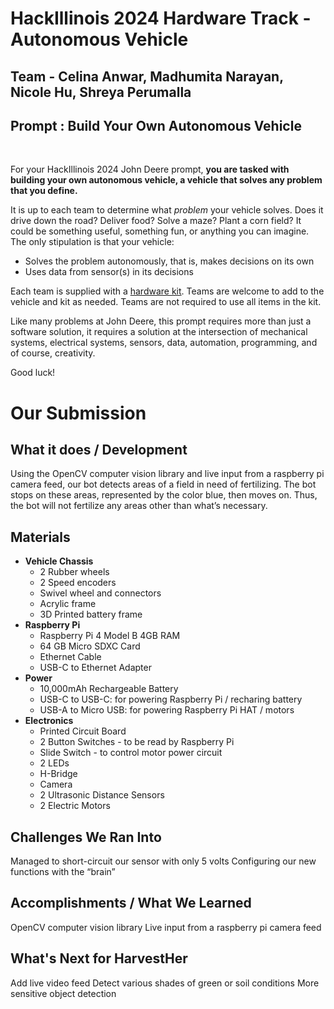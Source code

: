 # HackIllinois 2024 Hardware Track - Autonomous Vehicle

## Team - Celina Anwar, Madhumita Narayan, Nicole Hu, Shreya Perumalla

## Prompt : Build Your Own Autonomous Vehicle

<br>

For your HackIllinois 2024 John Deere prompt, <strong>you are tasked with building your own autonomous vehicle, a vehicle that solves any problem that you define.</strong>

It is up to each team to determine what _problem_ your vehicle solves. Does it drive down the road? Deliver food? Solve a maze? Plant a corn field? It could be something useful, something fun, or anything you can imagine. The only stipulation is that your vehicle:

- Solves the problem autonomously, that is, makes decisions on its own
- Uses data from sensor(s) in its decisions

Each team is supplied with a [hardware kit](#john-deere-kit). Teams are welcome to add to the vehicle and kit as needed. Teams are not required to use all items in the kit.

Like many problems at John Deere, this prompt requires more than just a software solution, it requires a solution at the intersection of mechanical systems, electrical systems, sensors, data, automation, programming, and of course, creativity.

Good luck!

# Our Submission

## What it does / Development
Using the OpenCV computer vision library and live input from a raspberry pi camera feed, our bot detects areas of a field in need of fertilizing. The bot stops on these areas, represented by the color blue, then moves on. Thus, the bot will not fertilize any areas other than what’s necessary. 

## Materials
- **Vehicle Chassis**
  - 2 Rubber wheels
  - 2 Speed encoders
  - Swivel wheel and connectors
  - Acrylic frame
  - 3D Printed battery frame
- **Raspberry Pi**
  - Raspberry Pi 4 Model B 4GB RAM
  - 64 GB Micro SDXC Card
  - Ethernet Cable
  - USB-C to Ethernet Adapter
- **Power**
  - 10,000mAh Rechargeable Battery
  - USB-C to USB-C: for powering Raspberry Pi / recharing battery
  - USB-A to Micro USB: for powering Raspberry Pi HAT / motors
- **Electronics**
  - Printed Circuit Board
  - 2 Button Switches - to be read by Raspberry Pi
  - Slide Switch - to control motor power circuit
  - 2 LEDs
  - H-Bridge
  - Camera
  - 2 Ultrasonic Distance Sensors
  - 2 Electric Motors

## Challenges We Ran Into
Managed to short-circuit our sensor with only 5 volts
Configuring our new functions with the “brain”

## Accomplishments / What We Learned
OpenCV computer vision library
Live input from a raspberry pi camera feed

## What's Next for HarvestHer
Add live video feed
Detect various shades of green or soil conditions
More sensitive object detection
